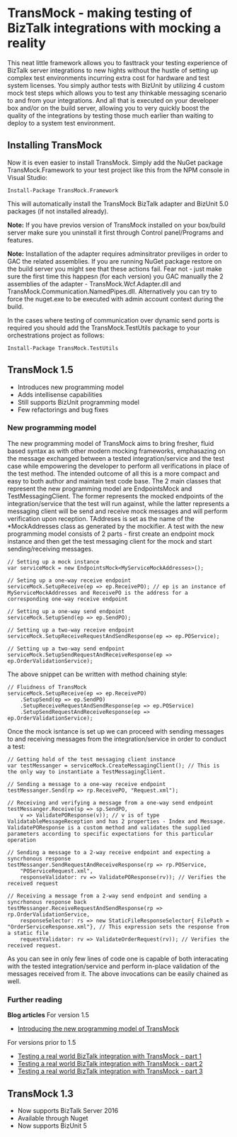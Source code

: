 # TransMock - making testing of BizTalk integrations with mocking a reality
This neat little framework allows you to fasttrack your testing experience of BizTalk server integrations to new hights without the hustle of setting up complex test environments incurring extra cost for hardware and test system licenses. You simply author tests with BizUnit by utilizing 4 custom mock test steps which allows you to test any thinkable messaging scenario to and from your integrations. And all that is executed on your developer box and/or on the build server, allowing you to very quickly boost the quality of the integrations by testing those much earlier than waiting to deploy to a system test environment.

## Installing TransMock
Now it is even easier to install TransMock. Simply add the NuGet package TransMock.Framework to your test project like this from the NPM console in Visual Studio:

```
Install-Package TransMock.Framework
```

This will automatically install the TransMock BizTalk adapter and BizUnit 5.0 packages (if not installed already).

**Note:** If you have previos version of TransMock installed on your box/build server make sure you 
uninstall it first through Control panel/Programs and features.

**Note:** Installation of the adapter requires adminsitrator previliges in order to GAC the related assemblies. 
If you are running NuGet package restore on the build server you might see that these actions fail. 
Fear not - just make sure the first time this happesn (for each version) you GAC manually the 2 assemblies 
of the adapter - TransMock.Wcf.Adapter.dll and TransMock.Communication.NamedPipes.dll. 
Alternatively you can try to force the nuget.exe to be executed with admin account context during the build.

In the cases where testing of communication over dynamic send ports is required you should add the TransMock.TestUtils package to your orchestrations project as follows:

```
Install-Package TransMock.TestUtils
```

## TransMock 1.5
- Introduces new programming model
- Adds intellisense capabilities
- Still supports BizUnit programming model
- Few refactorings and bug fixes

### New programming model
The new programming model of TransMock aims to bring fresher, fluid based syntax as with other modern mocking frameworks, emphasazing on the message exchanged between a tested integration/service  and the test case while empowering the developer to perform all verifications in place of the test method.
The intended outcome of all this is a more compact and easy to both author and maintain test code base.
The 2 main classes that represent the new programming model are EndpointsMock<TAddresses> and TestMessagingClient<TAddresses>. The former represents the mocked endpoints of the integration/service that the test will run against, while the latter represents a messaging client will be send and receive mock messages and will perform verification upon reception. TAddreses is set as the name of the *MockAddresses class as generated by the mockifier.
A test with the new programming model consists of 2 parts - first create an endpoint mock instance and then get the test messaging client for the mock and start sending/receiving messages.

```
// Setting up a mock instance
var serviceMock = new EndpointsMock<MyServiceMockAddresses>();

// Seting up a one-way receive endpoint
serviceMock.SetupReceive(ep => ep.ReceivePO); // ep is an instance of MyServiceMockAddresses and ReceivePO is the address for a corresponding one-way receive endpoint

// Setting up a one-way send endpoint
serviceMock.SetupSend(ep => ep.SendPO);

// Setting up a two-way receive endpoint
serviceMock.SetupReceiveRequestAndSendResponse(ep => ep.POService);

// Setting up a two-way send endpoint
serviceMock.SetupSendRequestAndReceiveResponse(ep => ep.OrderValidationService);
```

The above snippet can be written with method chaining style:

```
// Fluidness of TransMock
serviceMock.SetupReceive(ep => ep.ReceivePO)
    .SetupSend(ep => ep.SendPO)
	.SetupReceiveRequestAndSendResponse(ep => ep.POService)
	.SetupSendRequestAndReceiveResponse(ep => ep.OrderValidationService);
```

Once the mock isntance is set up we can proceed with sending messages to and receiving messages from the integration/service in order to conduct a test:

```
// Getting hold of the test messaging client instance
var testMessanger = serviceMock.CreateMessagingClient(); // This is the only way to instantiate a TestMessagingClient.

// Sending a message to a one-way receive endpoint
testMessanger.Send(rp => rp.ReceivePO, "Request.xml");

// Receiving and verifying a message from a one-way send endpoint
testMessanger.Receive(sp => sp.SendPO,
    v => ValidatePOResponse(v)); // v is of type ValidatableMessageReception and has 2 properties - Index and Message. ValidatePOResponse is a custom method and validates the supplied parameters according to specific expectations for this particular operation

// Sending a message to a 2-way receive endpoint and expecting a syncrhonous response
testMessanger.SendRequestAndReceiveResponse(rp => rp.POService,
    "POServiceRequest.xml", 
	responseValidator: rv => ValidatePOResponse(rv)); // Verifies the received request

// Receiving a message from a 2-way send endpoint and sending a syncrhonous response back
testMessanger.ReceiveRequestAndSendResponse(rp => rp.OrderValidationService,
    responseSelector: rs => new StaticFileResponseSelector{ FilePath = "OrderServiceResponse.xml"}, // This expression sets the response from a static file
	requestValidator: rv => ValidateOrderRequest(rv)); // Verifies the received request.
```

As you can see in only few lines of code one is capable of both interacating with the tested integration/service and perform in-place validation of the messages received from it. The above invocations can be easily chained as well.

### Further reading
**Blog articles**
For version 1.5
* [Introducing the new programming model of TransMock](https://bizzitalk.blogspot.com/2019/09/introducing-new-programming-model-of.html)

For versions prior to 1.5
* [Testing a real world BizTalk integration with TransMock - part 1](http://bizzitalk.blogspot.com/2015/01/testing-real-world-biztalk-integration.html)
* [Testing a real world BizTalk integration with TransMock - part 2](http://bizzitalk.blogspot.com/2015/04/testing-real-world-biztalk-integration.html)
* [Testing a real world BizTalk integration with TransMock - part 3](http://bizzitalk.blogspot.com/2016/03/testing-real-world-biztalk-integration.html)

## TransMock 1.3
- Now supports BizTalk Server 2016
- Available through Nuget
- Now supports BizUnit 5
